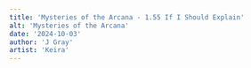 ```yaml
---
title: 'Mysteries of the Arcana - 1.55 If I Should Explain'
alt: 'Mysteries of the Arcana'
date: '2024-10-03'
author: 'J Gray'
artist: 'Keira'
---
```


